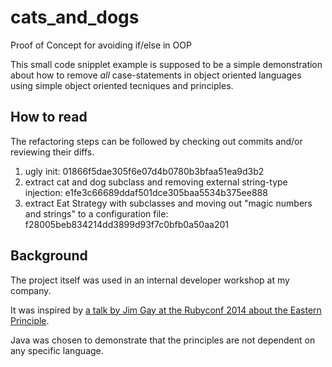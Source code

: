 # cats_and_dogs
Proof of Concept for avoiding if/else in OOP

This small code snipplet example is supposed to be a simple demonstration about how to remove *all* case-statements in object oriented languages using simple object oriented tecniques and principles.

## How to read

The refactoring steps can be followed by checking out commits and/or reviewing their diffs.

1. ugly init: 01866f5dae305f6e07d4b0780b3bfaa51ea9d3b2
2. extract cat and dog subclass and removing external string-type injection: e1fe3c66689ddaf501dce305baa5534b375ee888
3. extract Eat Strategy with subclasses and moving out "magic numbers and strings" to a configuration file: f28005beb834214dd3899d93f7c0bfb0a50aa201

## Background

The project itself was used in an internal developer workshop at my company.

It was inspired by [a talk by Jim Gay at the Rubyconf 2014 about the Eastern Principle](http://confreaks.tv/videos/rubyconf2014-eastward-ho-a-clear-path-through-ruby-with-oo).

Java was chosen to demonstrate that the principles are not dependent on any specific language.

